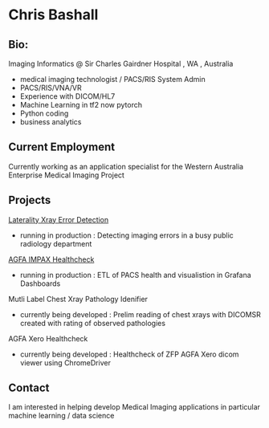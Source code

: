 # Chris Bashall 

## Bio:
Imaging Informatics @ Sir Charles Gairdner Hospital , WA , Australia
- medical imaging technologist / PACS/RIS System Admin
- PACS/RIS/VNA/VR
- Experience with DICOM/HL7
- Machine Learning in tf2 now pytorch
- Python coding
- business analytics


## Current Employment

Currently working as an application specialist for the Western Australia Enterprise Medical Imaging Project

## Projects


[Laterality Xray Error Detection](https://github.com/bashallc/ML_Laterality/)
- running in production : Detecting imaging errors in a busy public radiology department

[AGFA IMPAX Healthcheck](https://github.com/bashallc/IMPAX-Healthcheck)
- running in production : ETL of PACS health and visualistion in Grafana Dashboards

Mutli Label Chest Xray Pathology Idenifier
- currently being developed : Prelim reading of chest xrays with DICOMSR created with rating of observed pathologies

AGFA Xero Healthcheck
- currently being developed : Healthcheck of ZFP AGFA Xero dicom viewer using ChromeDriver


## Contact

I am interested in helping develop Medical Imaging applications in particular machine learning / data science
